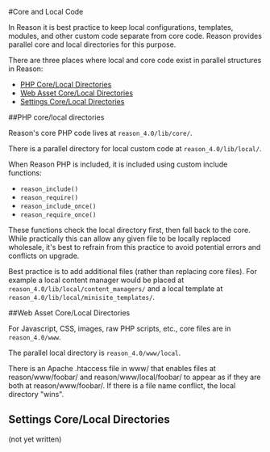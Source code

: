 #Core and Local Code

In Reason it is best practice to keep local configurations, templates, modules, and other custom code separate from core code. Reason provides parallel core and local directories for this purpose.

There are three places where local and core code exist in parallel structures in Reason:

- [PHP Core/Local Directories](#php-corelocal-directories)
- [Web Asset Core/Local Directories](#web-asset-corelocal-directories)
- [Settings Core/Local Directories](#settings-corelocal-directories)

##PHP core/local directories

Reason's core PHP code lives at `reason_4.0/lib/core/`.

There is a parallel directory for local custom code at `reason_4.0/lib/local/`.

When Reason PHP is included, it is included using custom include functions:
- `reason_include()`
- `reason_require()`
- `reason_include_once()`
- `reason_require_once()`

These functions check the local directory first, then fall back to the core. While practically this can allow any given file to be locally replaced wholesale, it's best to refrain from this practice to avoid potential errors and conflicts on upgrade.

Best practice is to add additional files (rather than replacing core files). For example a local content manager would be placed at `reason_4.0/lib/local/content_managers/` and a local template at `reason_4.0/lib/local/minisite_templates/`.

##Web Asset Core/Local Directories

For Javascript, CSS, images, raw PHP scripts, etc., core files are in `reason_4.0/www`.

The parallel local directory is `reason_4.0/www/local`.

There is an Apache .htaccess file in www/ that enables files at reason/www/foobar/ and reason/www/local/foobar/ to appear as if they are both at reason/www/foobar/. If there is a file name conflict, the local directory "wins".

## Settings Core/Local Directories

(not yet written)
